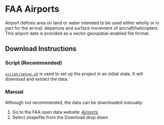 # FAA Airports

Airport defines area on land or water intended to be used either wholly or in part for the arrival; departure and surface movement of aircraft/helicopters. This airport data is provided as a vector geospatial-enabled file format.

## Download Instructions

### Script (Recommended)

[`script/setup.sh`](../../script/setup.sh) is used to set up the project in an initial state. It will download and extract the data.

### Manual

Although not recommended, the data can be downloaded manually:

1. Go to the FAA open data website: [Airports](https://ais-faa.opendata.arcgis.com/datasets/e747ab91a11045e8b3f8a3efd093d3b5_0)
2. Select shapefile from the Download drop down
